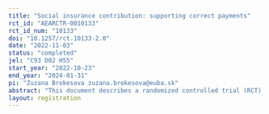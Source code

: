 ```yaml
---
title: "Social insurance contribution: supporting correct payments"
rct_id: "AEARCTR-0010133"
rct_id_num: "10133"
doi: "10.1257/rct.10133-2.0"
date: "2022-11-03"
status: "completed"
jel: "C93 D02 H55"
start_year: "2022-10-23"
end_year: "2024-01-31"
pi: "Zuzana Brokesova zuzana.brokesova@euba.sk"
abstract: "This document describes a randomized controlled trial (RCT) in Slovak Republic to identify intervention that help self-employed person to pay social insurance contribution's in correct amount. Social insurance in Slovakia is a complex system. The sum of contributions depends on several factors including income, etc. These factors change regularly, so the contribution change regularly as well. However, not all self-employed persons are able to follow these changes and as a result they pay wrong contribution amount or do not pay contributions. Prior research shows that simplification of the communicated information, moral appeal or deterrence could help increase the payment moral.  Our study aims to test the effect of these interventions on payment moral of self-employed person in the Slovak Republic. We use the letter experiment to employ interventions known in the literature. "
layout: registration
---
```


